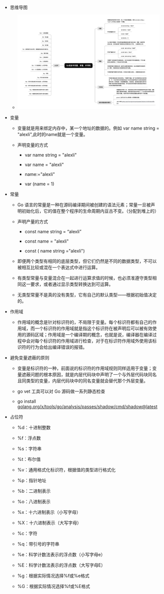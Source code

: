 - 思维导图

  - ![](./img/Go%E8%AF%AD%E8%A8%80%E4%B8%AD%E5%8F%98%E9%87%8F%E3%80%81%E5%B8%B8%E9%87%8F%E3%80%81%E4%BD%9C%E7%94%A8%E5%9F%9F.png)

- 变量

  - 变量就是用来绑定内存中，某一个地址的数据的。例如 var name  string = "alexli",此时的name就是一个变量。

  - 声明变量的方式

    - var name string = "alexli"

    - var name = "alexli"

    - name:="alexli"

    - var (name = 1)

- 常量

  - Go 语言的常量是一种在源码编译期间被创建的语法元素；常量一旦被声明初始化后，它的值在整个程序的生命周期内亘古不变。（分配到堆上的）

  - 声明产量的方式

    - const  name string = “alexli”

    - const name = "alexli"

    - const ( name string ="alexli")

  - 即便两个类型有相同的底层类型，但它们仍然是不同的数据类型，不可以被相互比较或混在一个表达式中进行运算。

  - 有类型常量与变量混合在一起进行运算求值的时候，也必须准遵守类型相同这一要求，或者通过显示类型转换达到可运算。

  - 无类型常量不是真的没有类型，它有自己的默认类型——根据初始值决定的。

- 作用域

  - 作用域的概念是针对标识符的，不局限于变量。每个标识符都有自己的作用域，而一个标识符的作用域就是指这个标识符在被声明后可以被有效使用的源码区域；作用域是一个编译期的概念，也就是说，编译器在编译过程中会对每个标识符的作用域进行检查，对于在标识符作用域外使用该标识符的行为会给出编译错误的报错。

- 避免变量遮蔽的原则

  - 变量是标识符的一种，前面说的标识符的作用域规则同样适用于变量；变量遮蔽问题的根本原因，就是内层代码块中声明了一个与外层代码块同名且同类型的变量，内层代码块中的同名变量就会替代那个外层变量。

  - go vet 工具可以对 Go 源码做一系列静态检查

  -  go install [golang.org/x/tools/go/analysis/passes/shadow/cmd/shadow@latest](http://golang.org/x/tools/go/analysis/passes/shadow/cmd/shadow@latest)

- 占位符

  - %d：十进制整数

  - %f：浮点数

  - %s：字符串

  - %t：布尔值

  - %v：通用格式化标识符，根据值的类型进行格式化

  - %p：指针地址

  - %b：二进制表示

  - %o：八进制表示

  - %x：十六进制表示（小写字母）

  - %X：十六进制表示（大写字母）

  - %c：字符

  - %q：带引号的字符串

  - %e：科学计数法表示的浮点数（小写字母e）

  - %E：科学计数法表示的浮点数（大写字母E）

  - %g：根据实际情况选择%f或%e格式

  - %G：根据实际情况选择%f或%E格式